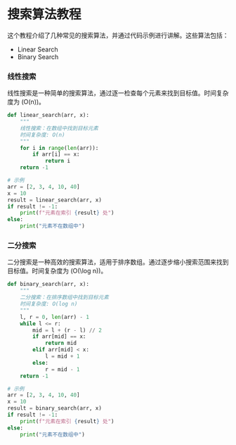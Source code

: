 # 搜索算法教程

这个教程介绍了几种常见的搜索算法，并通过代码示例进行讲解。这些算法包括：

- Linear Search
- Binary Search

### 线性搜索

线性搜索是一种简单的搜索算法，通过逐一检查每个元素来找到目标值。时间复杂度为 \(O(n)\)。

```python name=linear_search.py
def linear_search(arr, x):
    """
    线性搜索：在数组中找到目标元素
    时间复杂度: O(n)
    """
    for i in range(len(arr)):
        if arr[i] == x:
            return i
    return -1

# 示例
arr = [2, 3, 4, 10, 40]
x = 10
result = linear_search(arr, x)
if result != -1:
    print(f"元素在索引 {result} 处")
else:
    print("元素不在数组中")
```

### 二分搜索

二分搜索是一种高效的搜索算法，适用于排序数组。通过逐步缩小搜索范围来找到目标值。时间复杂度为 \(O(\log n)\)。

```python name=binary_search.py
def binary_search(arr, x):
    """
    二分搜索：在排序数组中找到目标元素
    时间复杂度: O(log n)
    """
    l, r = 0, len(arr) - 1
    while l <= r:
        mid = l + (r - l) // 2
        if arr[mid] == x:
            return mid
        elif arr[mid] < x:
            l = mid + 1
        else:
            r = mid - 1
    return -1

# 示例
arr = [2, 3, 4, 10, 40]
x = 10
result = binary_search(arr, x)
if result != -1:
    print(f"元素在索引 {result} 处")
else:
    print("元素不在数组中")
```
